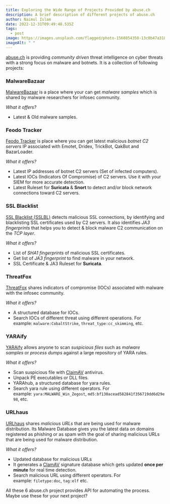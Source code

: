 ```yaml
---
title: Exploring the Wide Range of Projects Provided by abuse.ch
description: A brief description of different projects of abuse.ch
author: Naimul Islam
date: 2022-12-31T09:49:48.535Z
tags:
  - post
image: https://images.unsplash.com/flagged/photo-1560854350-13c0b47a3180?crop=entropy&cs=tinysrgb&fit=max&fm=jpg&ixid=MnwzMDAzMzh8MHwxfHNlYXJjaHwxfHxtYWx3YXJlfGVufDB8fHx8MTY4MTA4ODMyMw&ixlib=rb-4.0.3&q=80&w=1080
imageAlt: " "
---
```

[abuse.ch](https://abuse.ch/) is providing *community driven* threat intelligence on cyber threats with a strong focus on malware and botnets. It is a collection of following projects:

### MalwareBazaar

[MalwareBazaar](https://bazaar.abuse.ch/) is a place where your can get *malware samples* which is shared by malware researchers for infosec community.

*What it offers?*

* Latest & Old malware samples.

### Feodo Tracker

[Feodo Tracker](https://feodotracker.abuse.ch/) is place where you can get latest malicious *botnet C2 servers* IP associated with Emotet, Dridex, TrickBot, QakBot and BazarLoader.

*What it offers?*

* Latest IP addresses of botnet C2 servers (Set of infected computers).
* Latest IOCs (Indicators Of Compromise) of C2 servers. Use it with your SIEM for more accurate detection.
* Latest Ruleset for **Suricata** & **Snort** to detect and/or block network connections toward C2 servers.

### SSL Blacklist

[SSL Blacklist (SSLBL)](https://sslbl.abuse.ch/) detects malicious SSL connections, by identifying and blacklisting SSL certificates used by C2 servers. It also identifies *JA3 fingerprints* that helps you to detect & block malware C2 communication on the *TCP layer*.

*What it offers?*

* List of *SHA1 fingerprints* of malicious SSL certificates.
* Get list of *JA3 fingerprint* to find malware in your network.
* SSL Certificate & JA3 Ruleset for **Suricata**.

### ThreatFox

[ThreatFox](https://threatfox.abuse.ch/) shares indicators of compromise (IOCs) associated with malware with the infosec community.

*What it offers?*

* A structured database for IOCs.
* Search IOCs of different threat using different operations. For example: `malware:CobaltStrike`, `threat_type:cc_skimming`, etc.

### YARAify

[YARAify](https://yaraify.abuse.ch/) allows anyone to scan *suspicious files* such as *malware samples* or *process dumps* against a large repository of YARA rules.

*What it offers?*

* Scan suspicious file with [ClaimAV](https://www.clamav.net/) antivirus.
* Unpack PE executables or DLL files.
* YARAhub, a structured database for yara rules.
* Search yara rule using different operators. For example: `yara:MALWARE_Win_Zegost`, `md5:bf130acead582841f356719dd6d29e98`, etc.

### URLhaus

[URLhaus](https://urlhaus.abuse.ch/) shares *malicious URLs* that are being used for malware distribution. Its Malware Database gives you the latest data on domains registered as phishing or as spam with the goal of sharing malicious URLs that are being used for malware distribution.

*What it offers?*

* Updated database for malicious URLs
* It generates a [ClamAV](https://www.clamav.net/) signature database which gets updated **once per minute** for real time detection.
* Search malicious URL using different operators. For example: `filetype:doc`, `tag:elf` etc.

All these 6 abuse.ch project provides API for automating the process. Maybe use these for your next project?
